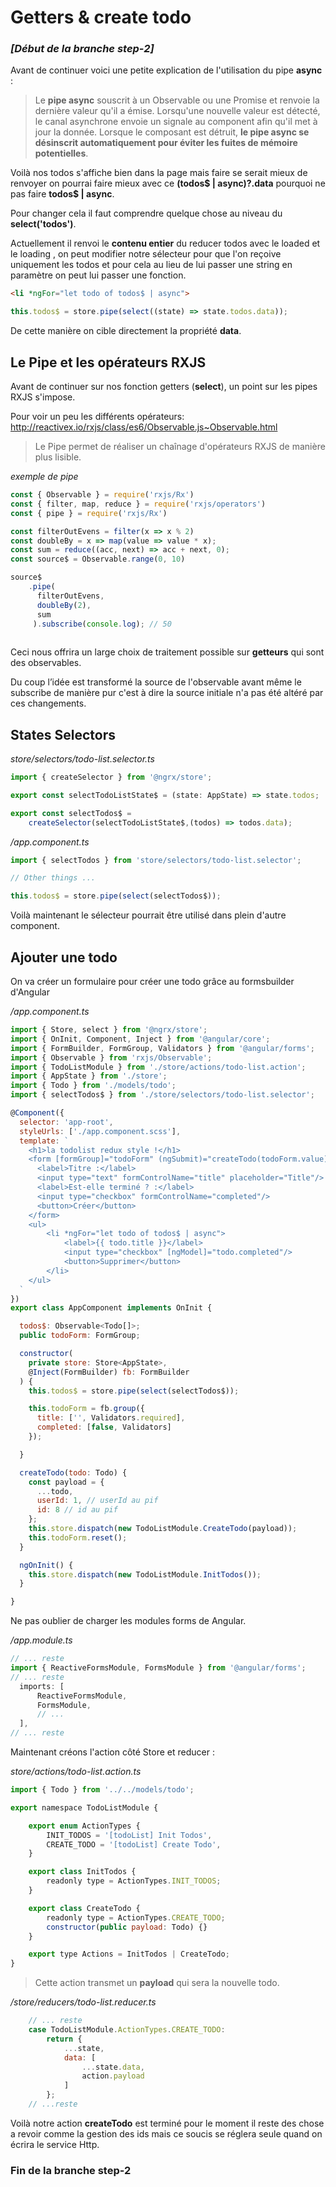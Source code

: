 # Getters & create todo

### *[Début de la branche step-2]*
Avant de continuer voici une petite explication de l'utilisation du pipe **async** :

> Le **pipe async** souscrit à un Observable ou une Promise et renvoie la dernière valeur qu'il a émise. Lorsqu'une nouvelle valeur est détecté, le canal asynchrone envoie un signale au component afin qu'il met à jour la donnée. 
> Lorsque le composant est détruit, **le pipe async se désinscrit automatiquement pour éviter les fuites de mémoire potentielles**.

Voilà nos todos s'affiche bien dans la page mais faire se serait mieux de renvoyer on pourrai faire mieux avec ce **(todos$ | async)?.data** pourquoi ne pas faire **todos$ | async**.

 Pour changer cela il faut comprendre quelque chose au niveau du **select('todos')**.

Actuellement il renvoi le **contenu entier** du reducer todos avec le loaded et le loading , on peut modifier notre sélecteur pour que l'on reçoive uniquement les todos et pour cela au lieu de lui passer une string en paramètre on peut lui passer une fonction.

```html
<li *ngFor="let todo of todos$ | async">
```
```javascript
this.todos$ = store.pipe(select((state) => state.todos.data));
```
De cette manière on cible directement la propriété **data**.

## Le Pipe et les opérateurs RXJS

Avant de continuer sur nos fonction getters (**select**), un point sur les pipes RXJS s'impose.

Pour voir un peu les différents opérateurs: http://reactivex.io/rxjs/class/es6/Observable.js~Observable.html

> Le Pipe permet de réaliser un chaînage d'opérateurs RXJS de manière plus lisible.

*exemple de pipe*
```javascript
const { Observable } = require('rxjs/Rx')
const { filter, map, reduce } = require('rxjs/operators')
const { pipe } = require('rxjs/Rx')

const filterOutEvens = filter(x => x % 2)
const doubleBy = x => map(value => value * x);
const sum = reduce((acc, next) => acc + next, 0);
const source$ = Observable.range(0, 10)

source$
	.pipe(
	  filterOutEvens, 
	  doubleBy(2), 
	  sum
	 ).subscribe(console.log); // 50
	 
```
Ceci nous offrira un large choix de traitement possible sur **getteurs** qui sont des observables.

Du coup l’idée est transformé la source de l'observable avant même le subscribe de manière pur c'est à dire la source initiale n'a pas été altéré par ces changements.

## States Selectors

*store/selectors/todo-list.selector.ts*
```javascript
import { createSelector } from '@ngrx/store';

export const selectTodoListState$ = (state: AppState) => state.todos;

export const selectTodos$ =
	createSelector(selectTodoListState$,(todos) => todos.data);
```
*/app.component.ts*
```javascript
import { selectTodos } from 'store/selectors/todo-list.selector';

// Other things ...

this.todos$ = store.pipe(select(selectTodos$));
```
Voilà maintenant le sélecteur pourrait être utilisé dans plein d'autre component.

## Ajouter une todo

On va créer un formulaire pour créer une todo grâce au formsbuilder d'Angular

*/app.component.ts*
```javascript
import { Store, select } from '@ngrx/store';
import { OnInit, Component, Inject } from '@angular/core';
import { FormBuilder, FormGroup, Validators } from '@angular/forms';
import { Observable } from 'rxjs/Observable';
import { TodoListModule } from './store/actions/todo-list.action';
import { AppState } from './store';
import { Todo } from './models/todo';
import { selectTodos$ } from './store/selectors/todo-list.selector';

@Component({
  selector: 'app-root',
  styleUrls: ['./app.component.scss'],
  template: `
    <h1>la todolist redux style !</h1>
    <form [formGroup]="todoForm" (ngSubmit)="createTodo(todoForm.value)">
      <label>Titre :</label>
      <input type="text" formControlName="title" placeholder="Title"/>
      <label>Est-elle terminé ? :</label>
      <input type="checkbox" formControlName="completed"/>
      <button>Créer</button>
    </form>
    <ul>
		<li *ngFor="let todo of todos$ | async">
			<label>{{ todo.title }}</label>
			<input type="checkbox" [ngModel]="todo.completed"/>
			<button>Supprimer</button>
		</li>
	</ul>
  `
})
export class AppComponent implements OnInit {

  todos$: Observable<Todo[]>;
  public todoForm: FormGroup;

  constructor(
    private store: Store<AppState>,
    @Inject(FormBuilder) fb: FormBuilder
  ) {
    this.todos$ = store.pipe(select(selectTodos$));

    this.todoForm = fb.group({
      title: ['', Validators.required],
      completed: [false, Validators]
    });

  }

  createTodo(todo: Todo) {
    const payload = {
      ...todo,
      userId: 1, // userId au pif
      id: 8 // id au pif
    };
    this.store.dispatch(new TodoListModule.CreateTodo(payload));
    this.todoForm.reset();
  }

  ngOnInit() {
    this.store.dispatch(new TodoListModule.InitTodos());
  }

}
```
Ne pas oublier de charger les modules forms de Angular.

*/app.module.ts*
```javascript
// ... reste
import { ReactiveFormsModule, FormsModule } from '@angular/forms';
// ... reste
  imports: [
	  ReactiveFormsModule,
	  FormsModule,
	  // ...
  ],
// ... reste
```

Maintenant créons l'action côté Store et reducer :

*store/actions/todo-list.action.ts*
```javascript
import { Todo } from '../../models/todo';

export namespace TodoListModule {

    export enum ActionTypes {
        INIT_TODOS = '[todoList] Init Todos',
        CREATE_TODO = '[todoList] Create Todo',
    }

    export class InitTodos {
        readonly type = ActionTypes.INIT_TODOS;
    }

    export class CreateTodo {
        readonly type = ActionTypes.CREATE_TODO;
        constructor(public payload: Todo) {}
    }

    export type Actions = InitTodos | CreateTodo;
}
```

> Cette action transmet un **payload** qui sera la nouvelle todo.


*/store/reducers/todo-list.reducer.ts*
```javascript
	// ... reste
    case TodoListModule.ActionTypes.CREATE_TODO:
	    return {
			...state,
			data: [
				...state.data,
				action.payload
			]
		};
	// ...reste
```
Voilà notre action **createTodo** est terminé pour le moment il reste des chose a revoir comme la gestion des ids mais ce soucis se réglera seule quand on écrira le service Http.

### Fin de la branche step-2

<!--stackedit_data:
eyJoaXN0b3J5IjpbLTE0MzY4MzU3ODEsMjEyMjc0ODA4OV19
-->